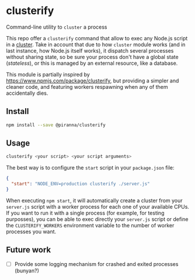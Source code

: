 # clusterify
Command-line utility to `cluster` a process

This repo offer a `clusterify` command that allow to exec any Node.js script in
a [cluster](https://nodejs.org/api/cluster.html). Take in account that due to
how `cluster` module works (and in last instance, how Node.js itself works), it
dispatch several processes without sharing state, so be sure your process don't
have a global state (*stateless*), or this is managed by an external resource,
like a database.

This module is partially inspired by https://www.npmjs.com/package/clusterify,
but providing a simpler and cleaner code, and featuring workers respawning when
any of them accidentally dies.

## Install

```sh
npm install --save @piranna/clusterify
```

## Usage

```sh
clusterify <your script> <your script arguments>
```

The best way is to configure the `start` script in your `package.json` file:

```json
{
  "start": "NODE_ENV=production clusterify ./server.js"
}
```

When executing `npm start`, it will automatically create a cluster from your
`server.js` script with a worker process for each one of your available CPUs. If
you want to run it with a single process (for example, for testing purposses),
you can be able to exec directly your `server.js` script or define the
`CLUSTERIFY_WORKERS` environment variable to the number of worker processes you
want.

## Future work

- [ ] Provide some logging mechanism for crashed and exited processes (bunyan?)
